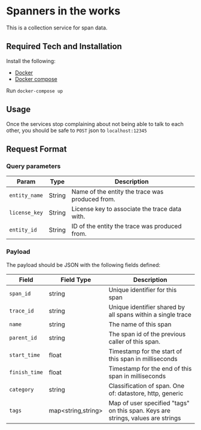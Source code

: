# Spanners in the works

This is a collection service for span data.

## Required Tech and Installation

Install the following:
- [Docker](https://docs.docker.com/install/)
- [Docker compose](https://docs.docker.com/compose/install/)

Run `docker-compose up`

## Usage

Once the services stop complaining about not being able to talk to each other,
you should be safe to `POST` json to `localhost:12345`

## Request Format

### Query parameters

| Param | Type | Description |
| ----- | ---- | ----------- |
| `entity_name` | String | Name of the entity the trace was produced from.  |
| `license_key` | String | License key to associate the trace data with. |
| `entity_id` | String | ID of the entity the trace was produced from.  |

### Payload
The payload should be JSON with the following fields defined:

|Field|Field Type|Description|
|-----|----------|-----------|
|`span_id`|string|Unique identifier for this span|
|`trace_id`|string|Unique identifier shared by all spans within a single trace|
|`name`|string|The name of this span|
|`parent_id`|string|The span id of the previous caller of this span.|
|`start_time`|float|Timestamp for the start of this span in milliseconds|
|`finish_time`|float|Timestamp for the end of this span in milliseconds|
|`category`|string|Classification of span. One of: datastore, http, generic|
|`tags`|map<string,string>|Map of user specified "tags" on this span. Keys are strings, values are strings|
